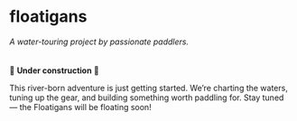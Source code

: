 # floatigans
_A water-touring project by passionate paddlers._
<br/><br/><br/>
🚧 **Under construction** 🚧

This river-born adventure is just getting started. We’re charting the waters, tuning up the gear, and building something worth paddling for. Stay tuned — the Floatigans will be floating soon!